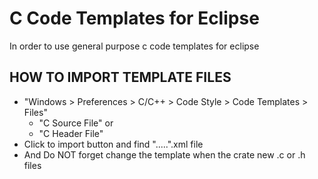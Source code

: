 # C Code Templates for Eclipse 
In order to use general purpose c code templates for eclipse

## HOW TO IMPORT TEMPLATE FILES

 * "Windows > Preferences > C/C++ > Code Style > Code Templates > Files"
    * "C Source File" or 
    * "C Header File"
 * Click to import button and find ".....".xml file
 * And Do NOT forget change the template when the crate new .c or .h files
